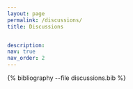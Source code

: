 ```yaml
---
layout: page
permalink: /discussions/
title: Discussions 


description:  
nav: true
nav_order: 2
---
```

<!-- _pages/discussions.md -->

<div class="publications">

{% bibliography --file discussions.bib %}


</div>



